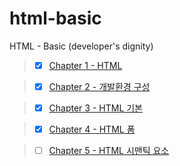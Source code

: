 # html-basic

HTML - Basic (developer's dignity)

> - [x] [Chapter 1 - HTML](https://github.com/ding-co/html-basic/tree/main/code/ch01)

> - [x] [Chapter 2 - 개발환경 구성](https://github.com/ding-co/html-basic/tree/main/code/ch02)

> - [x] [Chapter 3 - HTML 기본](https://github.com/ding-co/html-basic/tree/main/code/ch03)

> - [x] [Chapter 4 - HTML 폼](https://github.com/ding-co/html-basic/tree/main/code/ch04)

> - [ ] [Chapter 5 - HTML 시맨틱 요소](https://github.com/ding-co/html-basic/tree/main/code/ch05)
